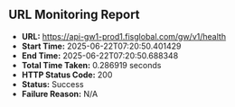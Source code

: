 ## URL Monitoring Report

- **URL:** https://api-gw1-prod1.fisglobal.com/gw/v1/health
- **Start Time:** 2025-06-22T07:20:50.401429
- **End Time:** 2025-06-22T07:20:50.688348
- **Total Time Taken:** 0.286919 seconds
- **HTTP Status Code:** 200
- **Status:** Success
- **Failure Reason:** N/A
